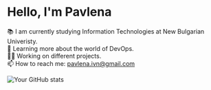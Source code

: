 # Hello, I'm Pavlena 

📚 I am currently studying Information Technologies at New Bulgarian Univeristy.<br>
🌱 Learning more about the world of DevOps.<br>
👨‍💻 Working on different projects.<br>
📫 How to reach me: pavlena.ivn@gmail.com<br>

![Your GitHub stats](https://github-readme-stats.vercel.app/api?username=your-username&show_icons=true&theme=radical)
